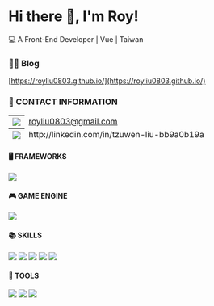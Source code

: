 <h1>Hi there 👋, I'm Roy!</h1>
<p>💻 A Front-End Developer | Vue | Taiwan</p>

### ✍🏻 Blog
[https://royliu0803.github.io/](https://royliu0803.github.io/)

### 📧 CONTACT INFORMATION

<table>
  <thead>
    <tr>
      <th><img src="https://img.shields.io/badge/Gmail-D14836?style=for-the-badge&logo=gmail&logoColor=white" /></th>
      <td><a href="mailto:royliu0803@gmail.com" target="_blank">royliu0803@gmail.com</a></td>
    </tr>
    <tr>
      <th><img src="https://img.shields.io/badge/LinkedIn-0077B5?style=for-the-badge&logo=linkedin&logoColor=white" /></th>
      <td>http://linkedin.com/in/tzuwen-liu-bb9a0b19a</td>
    </tr>
  </thead>
</table>

#### 🖥 FRAMEWORKS

<p>
    <img src="https://img.shields.io/badge/Vue.js-35495E?style=for-the-badge&logo=vuedotjs&logoColor=4FC08D" />
</p>

#### 🎮 GAME ENGINE

<p>
    <img src="https://img.shields.io/badge/cocos%20creator-blue?style=for-the-badge&logo=cocos&logoColor=white" />
</p>

#### 📚 SKILLS

<p>
    <img src="https://img.shields.io/badge/HTML5-E34F26?style=for-the-badge&logo=html5&logoColor=white" />
    <img src="https://img.shields.io/badge/CSS3-1572B6?style=for-the-badge&logo=css3&logoColor=white" />
    <img src="https://img.shields.io/badge/Tailwind_CSS-38B2AC?style=for-the-badge&logo=tailwind-css&logoColor=white" />
    <img src="https://img.shields.io/badge/JavaScript-F7DF1E?style=for-the-badge&logo=javascript&logoColor=black" />
    <img src="https://img.shields.io/badge/TypeScript-007ACC?style=for-the-badge&logo=typescript&logoColor=white" />
</p>

#### 🔧 TOOLS

<p>
   <img src="https://img.shields.io/badge/Vite-B73BFE?style=for-the-badge&logo=vite&logoColor=FFD62E" /> 
   <img src="https://img.shields.io/badge/GitLab-330F63?style=for-the-badge&logo=gitlab&logoColor=white" /> 
   <img src="https://img.shields.io/badge/GITLAB%20CI%2FCD-yellow?style=for-the-badge&logo=gitlab&logoColor=white" /> 
</p>

<!--
**RoyLiu0803/RoyLiu0803** is a ✨ _special_ ✨ repository because its `README.md` (this file) appears on your GitHub profile.

Here are some ideas to get you started:

- 🔭 I’m currently working on ...
- 🌱 I’m currently learning ...
- 👯 I’m looking to collaborate on ...
- 🤔 I’m looking for help with ...
- 💬 Ask me about ...
- 📫 How to reach me: ...
- 😄 Pronouns: ...
- ⚡ Fun fact: ...
-->
